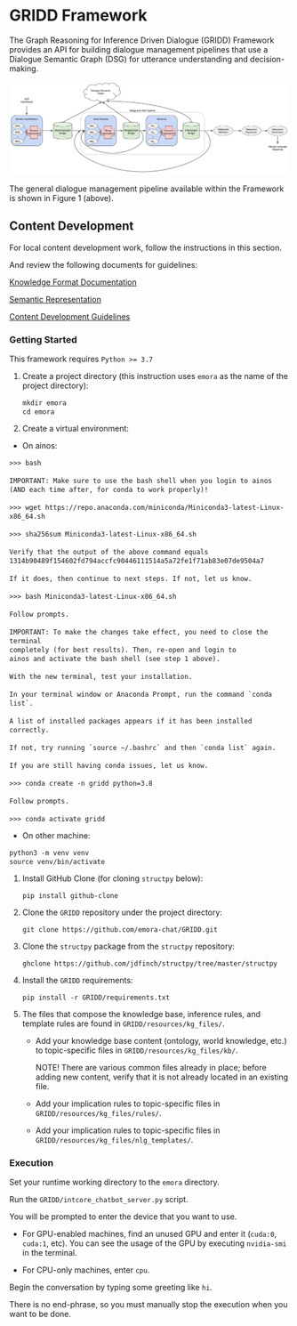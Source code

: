 # GRIDD Framework

The Graph Reasoning for Inference Driven Dialogue (GRIDD) Framework provides an API 
for building dialogue management pipelines that use a Dialogue Semantic Graph (DSG) for 
utterance understanding and decision-making.

![](docs/img/gridd_diagram.svg)

The general dialogue management pipeline available within the Framework 
is shown in Figure 1 (above).  

## Content Development

For local content development work, follow the instructions in this section.

And review the following documents for guidelines:

[Knowledge Format Documentation](https://docs.google.com/document/d/1mfdZIY09JwZ-DN4eBmIpxQ9phItEbrJqD5d1QtFKBN8/edit?usp=sharing)

[Semantic Representation](https://github.com/emora-chat/GRIDD/blob/main/docs/SemanticRepresentation.md)

[Content Development Guidelines](https://github.com/emora-chat/GRIDD/wiki/Content-Development-Guidelines)

### Getting Started

This framework requires `Python >= 3.7`

1. Create a project directory (this instruction uses `emora` as the name of the project directory):
   ```
   mkdir emora
   cd emora
   ```
1. Create a virtual environment:

* On ainos:

```
>>> bash

IMPORTANT: Make sure to use the bash shell when you login to ainos 
(AND each time after, for conda to work properly)!

>>> wget https://repo.anaconda.com/miniconda/Miniconda3-latest-Linux-x86_64.sh

>>> sha256sum Miniconda3-latest-Linux-x86_64.sh

Verify that the output of the above command equals 
1314b90489f154602fd794accfc90446111514a5a72fe1f71ab83e07de9504a7

If it does, then continue to next steps. If not, let us know.

>>> bash Miniconda3-latest-Linux-x86_64.sh

Follow prompts.

IMPORTANT: To make the changes take effect, you need to close the terminal 
completely (for best results). Then, re-open and login to 
ainos and activate the bash shell (see step 1 above).

With the new terminal, test your installation. 

In your terminal window or Anaconda Prompt, run the command `conda list`. 

A list of installed packages appears if it has been installed correctly.

If not, try running `source ~/.bashrc` and then `conda list` again.

If you are still having conda issues, let us know.

>>> conda create -n gridd python=3.8

Follow prompts.

>>> conda activate gridd
```

* On other machine:

```
python3 -m venv venv
source venv/bin/activate
```

1. Install GitHub Clone (for cloning `structpy` below):
   ```
   pip install github-clone
   ```
1. Clone the `GRIDD` repository under the project directory:
   ```
   git clone https://github.com/emora-chat/GRIDD.git
   ```
1. Clone the `structpy` package from the `structpy` repository:
   ```
   ghclone https://github.com/jdfinch/structpy/tree/master/structpy
   ```
1. Install the `GRIDD` requirements:
   ```
   pip install -r GRIDD/requirements.txt
   ```
1. The files that compose the knowledge base, inference rules, and template rules are found in 
   `GRIDD/resources/kg_files/`.

   * Add your knowledge base content (ontology, world knowledge, etc.) to topic-specific files in 
     `GRIDD/resources/kg_files/kb/`.
        
     NOTE! There are various common files already in place; before adding new content, verify that it is not already located in an existing file.
   
   * Add your implication rules to topic-specific files in `GRIDD/resources/kg_files/rules/`.
   
   * Add your implication rules to topic-specific files in `GRIDD/resources/kg_files/nlg_templates/`.


### Execution

Set your runtime working directory to the `emora` directory.

Run the `GRIDD/intcore_chatbot_server.py` script.

You will be prompted to enter the device that you want to use. 

* For GPU-enabled machines, find an unused GPU and enter it (`cuda:0`, `cuda:1`, etc). 
You can see the usage of the GPU by executing `nvidia-smi` in the terminal.

* For CPU-only machines, enter `cpu`.

Begin the conversation by typing some greeting like `hi`.

There is no end-phrase, so you must manually stop the execution when you want to be done.


